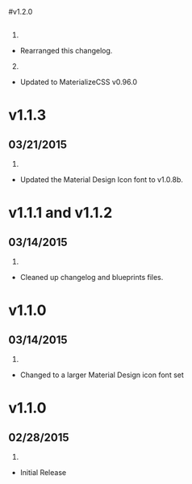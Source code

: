 #v1.2.0
##
1. [](#bugfix)
  * Rearranged this changelog.
2. [](#improved)
  * Updated to MaterializeCSS v0.96.0


# v1.1.3
## 03/21/2015

1. [](#improved)
  * Updated the Material Design Icon font to v1.0.8b.


# v1.1.1 and v1.1.2
## 03/14/2015

1. [](#improved)
  * Cleaned up changelog and blueprints files.


# v1.1.0
## 03/14/2015

1. [](#improved)
  * Changed to a larger Material Design icon font set


# v1.1.0
## 02/28/2015

1. [](#new)
  * Initial Release
